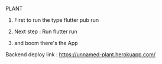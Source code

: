 PLANT 

1) First to run the type flutter pub run

2) Next step : Run flutter run 
3) and boom there's the App

Backend deploy link : https://unnamed-plant.herokuapp.com/

